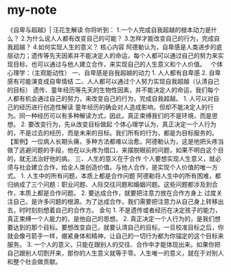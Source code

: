 # my-note
《自卑与超越》| 汪花生解读
你将听到：
1.一个人完成自我超越的根本动力是什么？
2.为什么说人人都有改变自己的可能？
3.怎样才能改变自己的行为，完成自我超越？
4.如何实现人生的意义？
核心内容
阿德勒认为，自卑感是人类进步的底层动力；遗传等先天因素并不能决定人的命运，每个人都可以通过自己的努力来实现目标，也可以通过与他人建立合作，来实现自己的人生意义和个人价值。
 
个体心理学：（主观能动性）
一、自卑感是自我超越的动力
	1. 人人都有自卑感
	2. 自卑感有可能演变成自卑情结
二、人人都可以通过个人努力实现自我超越（认清自己的目标）
遗传、童年经历等先天的生物性因素，并不能决定人的命运，我们每个人都有机会通过自己的努力，来改变自己的行为，完成自我超越。
1. 人可以对自己的经历进行创造性解读
童年经历的确会对人造成影响，但却不能决定人的行为。同一种经历可以有多种解读方式，因此，真正束缚我们的不是环境，而是思想。
2. 要改变行为，先从改变目标做起
个体心理学认为，真正决定一个人行为的，不是过去的经历，而是未来的目标。我们所有的行为，都是为目标服务的。
【案例】一位病人长期头痛，多种方法都难以治愈。阿德勒认为，这是他把头疼当做了逃避问题的手段，他在以头疼为借口，来摆脱眼前的问题，如果不明白这个目的，就无法治好他的病。
三、人生的意义在于合作
个人要想实现人生意义，就必须与社会建立合作，给全人类创造价值。与他人合作，是实现个人价值的唯一方式。
1. 人生中的所有问题，本质上都是合作问题
阿德勒将人生中的所有困难，都归纳成了三个问题：职业问题、人际交往问题和婚姻问题。这些问题都涉及到合作，本质上都是合作问题。
2. 要达成合作，就要把注意力放在合作方身上
过度关注自己，是许多问题的根源。为了达成合作，我们需要把注意力从自己身上转移出去，时时刻刻想着自己的合作方。
金句
1. 不是遗传或者经历在决定孩子的能力，真正束缚一个人能力的，是他自己的思想。
2. 真正决定一个人行为的，是我们想要达到的那个目标。要想改变自己，就要认清自己的目标。一旦校准目标之后，你就会像弓箭手一样，绷紧身体和精神，让自己的一切行为都为你锚定的这个目标来服务。
3. 一个人的意义，只能在跟别人的交往、合作中才能体现出来。如果你把自己跟别人切割开来，那你的人生意义就等于零。人生唯一的意义，就在于对别人和整个社会做贡献。
